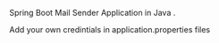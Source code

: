 Spring Boot Mail Sender Application in Java .

Add your own credintials in application.properties files 
